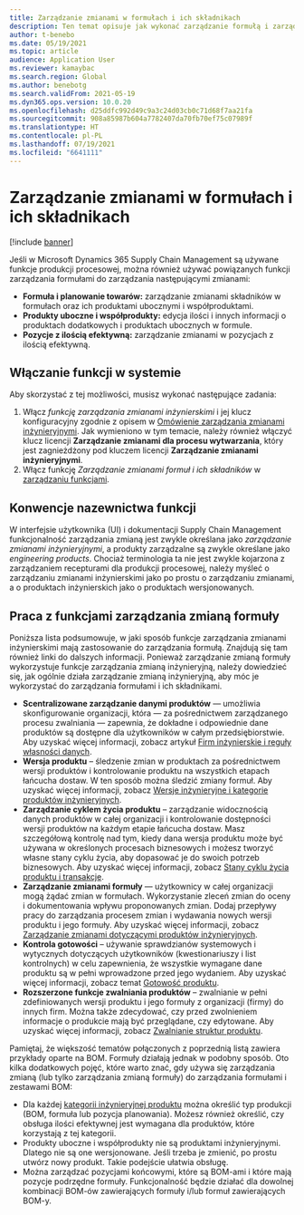 ```yaml
---
title: Zarządzanie zmianami w formułach i ich składnikach
description: Ten temat opisuje jak wykonać zarządzanie formułą i zarządzać zmianami w danych podstawowych produkcji procesowej.
author: t-benebo
ms.date: 05/19/2021
ms.topic: article
audience: Application User
ms.reviewer: kamaybac
ms.search.region: Global
ms.author: benebotg
ms.search.validFrom: 2021-05-19
ms.dyn365.ops.version: 10.0.20
ms.openlocfilehash: d25ddfc992d49c9a3c24d03cb0c71d68f7aa21fa
ms.sourcegitcommit: 908a85987b604a7782407da70fb70ef75c07989f
ms.translationtype: HT
ms.contentlocale: pl-PL
ms.lasthandoff: 07/19/2021
ms.locfileid: "6641111"
---
```

# <a name="manage-changes-in-formulas-and-their-ingredients"></a>Zarządzanie zmianami w formułach i ich składnikach

[!include [banner](../includes/banner.md)]

Jeśli w Microsoft Dynamics 365 Supply Chain Management są używane funkcje produkcji procesowej, można również używać powiązanych funkcji zarządzania formułami do zarządzania następującymi zmianami:

- **Formuła i planowanie towarów:** zarządzanie zmianami składników w formułach oraz ich produktami ubocznymi i współproduktami.
- **Produkty uboczne i współprodukty:** edycja ilości i innych informacji o produktach dodatkowych i produktach ubocznych w formule.
- **Pozycje z ilością efektywną:** zarządzanie zmianami w pozycjach z ilością efektywną.

## <a name="turn-on-this-feature-in-your-system"></a>Włączanie funkcji w systemie

Aby skorzystać z tej możliwości, musisz wykonać następujące zadania:

1. Włącz *funkcję zarządzania zmianami inżynierskimi* i jej klucz konfiguracyjny zgodnie z opisem w [Omówienie zarządzania zmianami inżynieryjnymi](product-engineering-overview.md). Jak wymieniono w tym temacie, należy również włączyć klucz licencji **Zarządzanie zmianami dla procesu wytwarzania**, który jest zagnieżdżony pod kluczem licencji **Zarządzanie zmianami inżynieryjnymi**.
1. Włącz funkcję *Zarządzanie zmianami formuł i ich składników* w [zarządzaniu funkcjami](../../fin-ops-core/fin-ops/get-started/feature-management/feature-management-overview.md).

## <a name="feature-naming-conventions"></a>Konwencje nazewnictwa funkcji

W interfejsie użytkownika (UI) i dokumentacji Supply Chain Management funkcjonalność zarządzania zmianą jest zwykle określana jako *zarządzanie zmianami inżynieryjnymi*, a produkty zarządzalne są zwykle określane jako *engineering products*. Chociaż terminologia ta nie jest zwykle kojarzona z zarządzaniem recepturami dla produkcji procesowej, należy myśleć o zarządzaniu zmianami inżynierskimi jako po prostu o zarządzaniu zmianami, a o produktach inżynierskich jako o produktach wersjonowanych.

## <a name="work-with-formula-change-management-features"></a>Praca z funkcjami zarządzania zmianą formuły

Poniższa lista podsumowuje, w jaki sposób funkcje zarządzania zmianami inżynierskimi mają zastosowanie do zarządzania formułą. Znajdują się tam również linki do dalszych informacji. Ponieważ zarządzanie zmianą formuły wykorzystuje funkcje zarządzania zmianą inżynieryjną, należy dowiedzieć się, jak ogólnie działa zarządzanie zmianą inżynieryjną, aby móc je wykorzystać do zarządzania formułami i ich składnikami.

- **Scentralizowane zarządzanie danymi produktów** — umożliwia skonfigurowanie organizacji, która — za pośrednictwem zarządzanego procesu zwalniania — zapewnia, że dokładne i odpowiednie dane produktów są dostępne dla użytkowników w całym przedsiębiorstwie. Aby uzyskać więcej informacji, zobacz artykuł [Firm inżynierskie i reguły własności danych](engineering-org-data-ownership-rules.md).
- **Wersja produktu** – śledzenie zmian w produktach za pośrednictwem wersji produktów i kontrolowanie produktu na wszystkich etapach łańcucha dostaw. W ten sposób można śledzić zmiany formuł. Aby uzyskać więcej informacji, zobacz [Wersje inżynieryjne i kategorie produktów inżynieryjnych](engineering-versions-product-category.md).
- **Zarządzanie cyklem życia produktu** – zarządzanie widocznością danych produktów w całej organizacji i kontrolowanie dostępności wersji produktów na każdym etapie łańcucha dostaw. Masz szczegółową kontrolę nad tym, kiedy dana wersja produktu może być używana w określonych procesach biznesowych i możesz tworzyć własne stany cyklu życia, aby dopasować je do swoich potrzeb biznesowych. Aby uzyskać więcej informacji, zobacz [Stany cyklu życia produktu i transakcje](product-lifecycle-state-transactions.md).
- **Zarządzanie zmianami formuły** — użytkownicy w całej organizacji mogą żądać zmian w formułach. Wykorzystanie zleceń zmian do oceny i dokumentowania wpływu proponowanych zmian. Dodaj przepływy pracy do zarządzania procesem zmian i wydawania nowych wersji produktu i jego formuły. Aby uzyskać więcej informacji, zobacz [Zarządzanie zmianami dotyczącymi produktów inżynieryjnych](engineering-change-management.md).
- **Kontrola gotowości** – używanie sprawdzianów systemowych i wytycznych dotyczących użytkowników (kwestionariuszy i list kontrolnych) w celu zapewnienia, że wszystkie wymagane dane produktu są w pełni wprowadzone przed jego wydaniem. Aby uzyskać więcej informacji, zobacz temat [Gotowość produktu](product-readiness.md).
- **Rozszerzone funkcje zwalniania produktów** – zwalnianie w pełni zdefiniowanych wersji produktu i jego formuły z organizacji (firmy) do innych firm. Można także zdecydować, czy przed zwolnieniem informacje o produkcie mają być przeglądane, czy edytowane. Aby uzyskać więcej informacji, zobacz [Zwalnianie struktur produktu](release-product-structure.md).

Pamiętaj, że większość tematów połączonych z poprzednią listą zawiera przykłady oparte na BOM. Formuły działają jednak w podobny sposób. Oto kilka dodatkowych pojęć, które warto znać, gdy używa się zarządzania zmianą (lub tylko zarządzania zmianą formuły) do zarządzania formułami i zestawami BOM:

- Dla każdej [kategorii inżynieryjnej produktu](engineering-versions-product-category.md) można określić typ produkcji (BOM, formuła lub pozycja planowania). Możesz również określić, czy obsługa ilości efektywnej jest wymagana dla produktów, które korzystają z tej kategorii.
- Produkty uboczne i współprodukty nie są produktami inżynieryjnymi. Dlatego nie są one wersjonowane. Jeśli trzeba je zmienić, po prostu utwórz nowy produkt. Takie podejście ułatwia obsługę.
- Można zarządzać pozycjami końcowymi, które są BOM-ami i które mają pozycje podrzędne formuły. Funkcjonalność będzie działać dla dowolnej kombinacji BOM-ów zawierających formuły i/lub formuł zawierających BOM-y.
